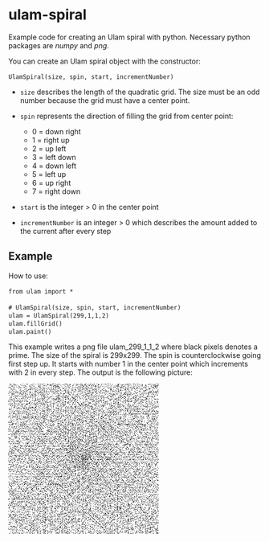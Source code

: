 # ulam-spiral
Example code for creating an Ulam spiral with python. Necessary python packages are *numpy* and *png*. 

You can create an Ulam spiral object with the constructor: 

    UlamSpiral(size, spin, start, incrementNumber)

+ `size` describes the length of the quadratic grid. The size must be an odd number because the grid must have a center point. 
+ `spin` represents the direction of filling the grid from center point:
  - 0 = down right
  - 1 = right up
  - 2 = up left
  - 3 = left down 
  - 4 = down left
  - 5 = left up
  - 6 = up right
  - 7 = right down

+ `start` is the integer > 0 in the center point
+ `incrementNumber` is an integer > 0 which describes the amount added to the current after every step

## Example

How to use:

    from ulam import *

    # UlamSpiral(size, spin, start, incrementNumber)
    ulam = UlamSpiral(299,1,1,2)
    ulam.fillGrid()
    ulam.paint()

This example writes a png file ulam_299_1_1_2 where black pixels denotes a prime. The size of the spiral is 299x299. The spin is counterclockwise going first step up. It starts with number 1 in the center point which increments with 2 in every step. The output is the following picture:

![ulam_299_1_1_2](src/ulam_299_1_1_2.png)
